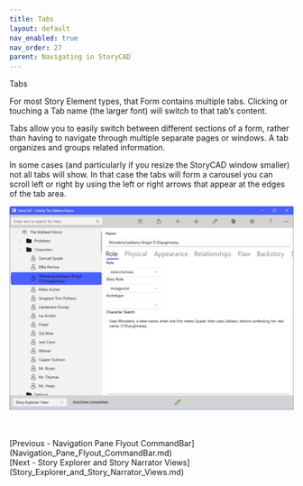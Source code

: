 ```yaml
---
title: Tabs
layout: default
nav_enabled: true
nav_order: 27
parent: Navigating in StoryCAD
---
```


Tabs		

For most Story Element types, that Form contains multiple tabs. Clicking or touching a Tab name (the larger font) will switch to that tab’s content. 

Tabs allow you to easily switch between different sections of a form, rather than having to navigate through multiple separate pages or windows. A tab organizes and groups related information.

In some cases (and particularly if you resize the StoryCAD window smaller) not all tabs will show. In that case  the tabs will form a carousel you can scroll left or right by using the left or right arrows that appear at the edges of the tab area.

![](Tabs.png)

 <br/>
 <br/>
[Previous - Navigation Pane Flyout CommandBar](Navigation_Pane_Flyout_CommandBar.md) <br/>
[Next - Story Explorer and Story Narrator Views](Story_Explorer_and_Story_Narrator_Views.md) <br/>
